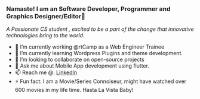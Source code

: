 ### Namaste! I am an Software Developer, Programmer and Graphics Designer/Editor👋
_A Passionate CS student , excited to be a part of the change that innovative technologies bring to the world._

- 🔭 I’m currently working @rtCamp as a Web Engineer Trainee
- 🌱 I’m currently learning Wordpress Plugins and theme development.
- 👯 I’m looking to collaborate on open-source projects
- 💬 Ask me about Mobile App development using flutter.
- 📫 Reach me @: [LinkedIn](https://www.linkedin.com/in/takshil-kunadia/)
- ⚡ Fun fact: I am a Movie/Series Connoiseur, might have watched over 600 movies in my life time. Hasta La Vista Baby!
